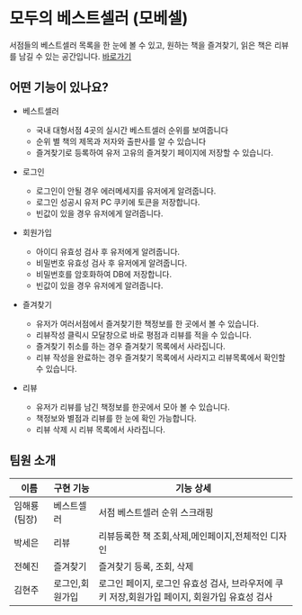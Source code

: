 # 모두의 베스트셀러 (모베셀)

서점들의 베스트셀러 목록을 한 눈에 볼 수 있고, 원하는 책을 즐겨찾기, 읽은 책은 리뷰를 남길 수 있는 공간입니다.
[바로가기](http://54.180.145.215/)


## 어떤 기능이 있나요?
- 베스트셀러
  - 국내 대형서점 4곳의 실시간 베스트셀러 순위를 보여줍니다
  - 순위 별 책의 제목과 저자와 출판사를 알 수 있습니다
  - 즐겨찾기로 등록하여 유저 고유의 즐겨찾기 페이지에 저장할 수 있습니다.
 
- 로그인
  - 로그인이 안될 경우 에러메세지를 유저에게 알려줍니다.
  - 로그인 성공시 유저 PC 쿠키에 토큰을 저장합니다.
  - 빈값이 있을 경우 유저에게 알려줍니다.
 
- 회원가입
  - 아이디 유효성 검사 후 유저에게 알려줍니다.
  - 비밀번호 유효성 검사 후 유저에게 알려줍니다.
  - 비밀번호를 암호화하여 DB에 저장합니다.
  - 빈값이 있을 경우 유저에게 알려줍니다.
 
- 즐겨찾기
  - 유저가 여러서점에서 즐겨찾기한 책정보를 한 곳에서 볼 수 있습니다.
  - 리뷰작성 클릭시 모달창으로 바로 평점과 리뷰를 적을 수 있습니다.
  - 즐겨찾기 취소를 하는 경우 즐겨찾기 목록에서 사라집니다.
  - 리뷰 작성을 완료하는 경우 즐겨찾기 목록에서 사라지고 리뷰목록에서 확인할 수 있습니다.

- 리뷰
  - 유저가 리뷰를 남긴 책정보를 한곳에서 모아 볼 수 있습니다. 
  - 책정보와 별점과 리뷰를 한 눈에 확인 가능합니다. 
  - 리뷰 삭제 시 리뷰 목록에서 사라집니다. 
  

## 팀원 소개
| 이름 | 구현 기능 | 기능 상세 |
| ----- | ----- | ---- |
| 임해룡(팀장) | 베스트셀러 | 서점 베스트셀러 순위 스크래핑  |
| 박세은 | 리뷰 | 리뷰등록한 책 조회,삭제,메인페이지,전체적인 디자인  |
| 전혜진 | 즐겨찾기 | 즐겨찾기 등록, 조회, 삭제 |
| 김현주 | 로그인,회원가입 | 로그인 페이지, 로그인 유효성 검사, 브라우저에 쿠키 저장,회원가입 페이지, 회원가입 유효성 검사 |
